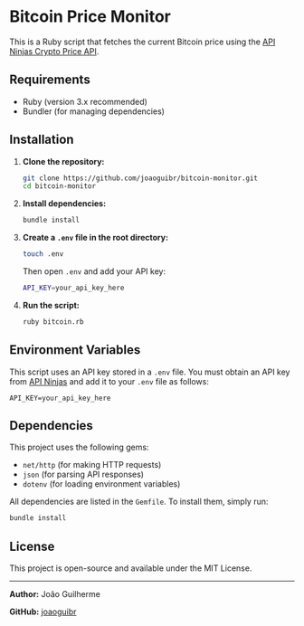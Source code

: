 # Bitcoin Price Monitor

This is a Ruby script that fetches the current Bitcoin price using the [API Ninjas Crypto Price API](https://api-ninjas.com/api/cryptoprice).

## Requirements

- Ruby (version 3.x recommended)
- Bundler (for managing dependencies)

## Installation

1. **Clone the repository:**
   ```sh
   git clone https://github.com/joaoguibr/bitcoin-monitor.git
   cd bitcoin-monitor
   ```

2. **Install dependencies:**
   ```sh
   bundle install
   ```

3. **Create a `.env` file in the root directory:**
   ```sh
   touch .env
   ```
   Then open `.env` and add your API key:
   ```sh
   API_KEY=your_api_key_here
   ```

4. **Run the script:**
   ```sh
   ruby bitcoin.rb
   ```

## Environment Variables

This script uses an API key stored in a `.env` file. You must obtain an API key from [API Ninjas](https://api-ninjas.com/) and add it to your `.env` file as follows:

```
API_KEY=your_api_key_here
```

## Dependencies

This project uses the following gems:
- `net/http` (for making HTTP requests)
- `json` (for parsing API responses)
- `dotenv` (for loading environment variables)

All dependencies are listed in the `Gemfile`. To install them, simply run:
```sh
bundle install
```

## License

This project is open-source and available under the MIT License.

---

**Author:** João Guilherme

**GitHub:** [joaoguibr](https://github.com/joaoguibr)
